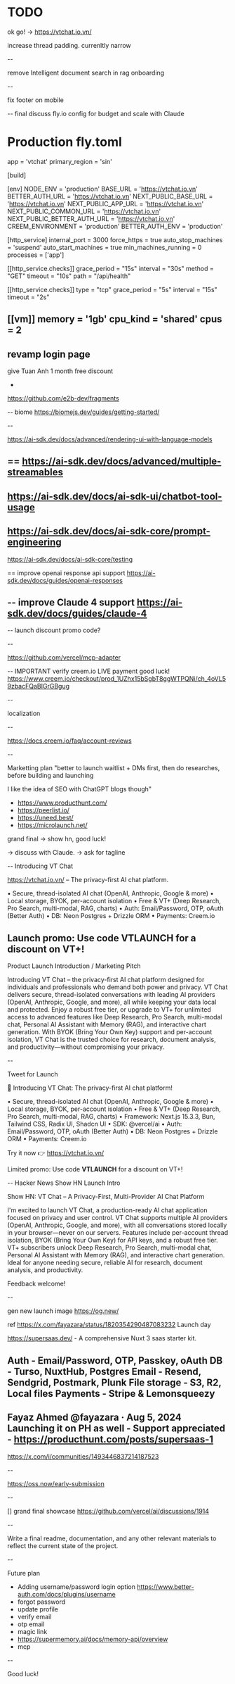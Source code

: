 # TODO

ok go! -> https://vtchat.io.vn/

increase
thread padding. currenltly narrow

--

remove Intelligent document search in rag onboarding

--

fix footer on mobile

--
final discuss fly.io config for budget and scale with Claude
# Production fly.toml
app = 'vtchat'
primary_region = 'sin'

[build]

[env]
  NODE_ENV = 'production'
  BASE_URL = 'https://vtchat.io.vn'
  BETTER_AUTH_URL = 'https://vtchat.io.vn'
  NEXT_PUBLIC_BASE_URL = 'https://vtchat.io.vn'
  NEXT_PUBLIC_APP_URL = 'https://vtchat.io.vn'
  NEXT_PUBLIC_COMMON_URL = 'https://vtchat.io.vn'
  NEXT_PUBLIC_BETTER_AUTH_URL = 'https://vtchat.io.vn'
  CREEM_ENVIRONMENT = 'production'
  BETTER_AUTH_ENV = 'production'

[http_service]
  internal_port = 3000
  force_https = true
  auto_stop_machines = 'suspend'
  auto_start_machines = true
  min_machines_running = 0
  processes = ['app']

[[http_service.checks]]
  grace_period = "15s"
  interval = "30s"
  method = "GET"
  timeout = "10s"
  path = "/api/health"

[[http_service.checks]]
  type = "tcp"
  grace_period = "5s"
  interval = "15s"
  timeout = "2s"

[[vm]]
  memory = '1gb'
  cpu_kind = 'shared'
  cpus = 2
--
revamp login page
--

give Tuan Anh 1 month free discount

-

https://github.com/e2b-dev/fragments

--
biome
https://biomejs.dev/guides/getting-started/

--

https://ai-sdk.dev/docs/advanced/rendering-ui-with-language-models

==
https://ai-sdk.dev/docs/advanced/multiple-streamables
--
https://ai-sdk.dev/docs/ai-sdk-ui/chatbot-tool-usage
--
https://ai-sdk.dev/docs/ai-sdk-core/prompt-engineering
--
https://ai-sdk.dev/docs/ai-sdk-core/testing

==
improve openai response api support
https://ai-sdk.dev/docs/guides/openai-responses

--
improve Claude 4 support
https://ai-sdk.dev/docs/guides/claude-4
--

--
launch discount promo code?

--

https://github.com/vercel/mcp-adapter

--
IMPORTANT verify creem.io LIVE payment
good luck!
https://www.creem.io/checkout/prod_1UZhx15bSgbT8ggWTPQNi/ch_4oVL59zbacFQaBIGrGBgug

--

localization

--

https://docs.creem.io/faq/account-reviews

--

Marketting plan
"better to launch waitlist + DMs first, then do researches, before building and launching

I like the idea of SEO with ChatGPT blogs though"

+ https://www.producthunt.com/
+ https://peerlist.io/
+ https://uneed.best/
+ https://microlaunch.net/


grand final -> show hn, good luck!

-> discuss with Claude.
-> ask for tagline

--
Introducing VT Chat

https://vtchat.io.vn/ – The privacy-first AI chat platform.

• Secure, thread-isolated AI chat (OpenAI, Anthropic, Google & more)
• Local storage, BYOK, per-account isolation
• Free & VT+ (Deep Research, Pro Search, multi-modal, RAG, charts)
• Auth: Email/Password, OTP, oAuth (Better Auth)
• DB: Neon Postgres + Drizzle ORM
• Payments: Creem.io

Launch promo: Use code **VTLAUNCH** for a discount on VT+!
--
Product Launch Introduction / Marketing Pitch

Introducing VT Chat – the privacy-first AI chat platform designed for individuals and professionals who demand both power and privacy. VT Chat delivers secure, thread-isolated conversations with leading AI providers (OpenAI, Anthropic, Google, and more), all while keeping your data local and protected. Enjoy a robust free tier, or upgrade to VT+ for unlimited access to advanced features like Deep Research, Pro Search, multi-modal chat, Personal AI Assistant with Memory (RAG), and interactive chart generation. With BYOK (Bring Your Own Key) support and per-account isolation, VT Chat is the trusted choice for research, document analysis, and productivity—without compromising your privacy.

--

Tweet for Launch

🚀 Introducing VT Chat: The privacy-first AI chat platform!

• Secure, thread-isolated AI chat (OpenAI, Anthropic, Google & more)
• Local storage, BYOK, per-account isolation
• Free & VT+ (Deep Research, Pro Search, multi-modal, RAG, charts)
• Framework: Next.js 15.3.3, Bun, Tailwind CSS, Radix UI, Shadcn UI
• SDK: @vercel/ai
• Auth: Email/Password, OTP, oAuth (Better Auth)
• DB: Neon Postgres + Drizzle ORM
• Payments: Creem.io

Try it now 👉 https://vtchat.io.vn/

Limited promo: Use code **VTLAUNCH** for a discount on VT+!

--
Hacker News Show HN Launch Intro

Show HN: VT Chat – A Privacy-First, Multi-Provider AI Chat Platform

I'm excited to launch VT Chat, a production-ready AI chat application focused on privacy and user control. VT Chat supports multiple AI providers (OpenAI, Anthropic, Google, and more), with all conversations stored locally in your browser—never on our servers. Features include per-account thread isolation, BYOK (Bring Your Own Key) for API keys, and a robust free tier. VT+ subscribers unlock Deep Research, Pro Search, multi-modal chat, Personal AI Assistant with Memory (RAG), and interactive chart generation. Ideal for anyone needing secure, reliable AI for research, document analysis, and productivity.

Feedback welcome!

--

gen new launch image https://og.new/

ref https://x.com/fayazara/status/1820354290487083232
Launch day

https://supersaas.dev/ - A comprehensive Nuxt 3 saas starter kit.

Auth - Email/Password, OTP, Passkey, oAuth
DB - Turso, NuxtHub, Postgres
Email - Resend, Sendgrid, Postmark, Plunk
File storage - S3, R2, Local files
Payments - Stripe & Lemonsqueezy
--
Fayaz Ahmed
@fayazara
·
Aug 5, 2024
Launching it on PH as well - Support appreciated - https://producthunt.com/posts/supersaas-1
--

https://x.com/i/communities/1493446837214187523

--

https://oss.now/early-submission

--

[] grand final showcase <https://github.com/vercel/ai/discussions/1914>

--

Write a final readme, documentation, and any other relevant materials to reflect the current state of the project.

--

Future plan
+ Adding username/password login option https://www.better-auth.com/docs/plugins/username
+ forgot password
+ update profile
+ verify email
+ otp email
+ magic link
+ https://supermemory.ai/docs/memory-api/overview
+ mcp

--

Good luck!
